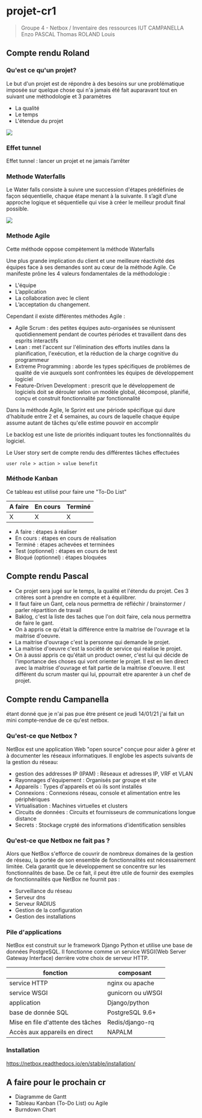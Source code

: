 # projet-cr1

> Groupe 4 - Netbox / Inventaire des ressources IUT
> CAMPANELLA Enzo
> PASCAL Thomas
> ROLAND Louis

## Compte rendu Roland

### Qu'est ce qu'un projet?

Le but d'un projet est de répondre à des besoins sur une problématique imposée sur quelque chose qui n'a jamais été fait auparavant tout en suivant une méthodologie et 3 paramètres
- La qualité
- Le temps
- L'étendue du projet

![](https://i.imgur.com/PnA4n4v.png)

### Effet tunnel

Effet tunnel : lancer un projet et ne jamais l’arrêter

### Methode Waterfalls

Le Water falls consiste à suivre une succession d'étapes prédéfinies de façon séquentielle, chaque étape menant à la suivante. Il s’agit d’une approche logique et séquentielle qui vise à créer le meilleur produit final possible.

![](https://i.imgur.com/QtPwj01.png)

### Methode Agile

Cette méthode oppose compètement la méthode Waterfalls

Une plus grande implication du client et une meilleure réactivité des équipes face à ses demandes sont au cœur de la méthode Agile. Ce manifeste prône les 4 valeurs fondamentales de la méthodologie :

- L'équipe
- L’application
- La collaboration avec le client
- L’acceptation du changement.

Cependant il existe différentes méthodes Agile : 
- Agile Scrum : des petites équipes auto-organisées se réunissent quotidiennement pendant de courtes périodes et travaillent dans des esprits interactifs
- Lean : met l'accent sur l'élimination des efforts inutiles dans la planification, l'exécution, et la réduction de la charge cognitive du programmeur
- Extreme Programming : aborde les types spécifiques de problèmes de qualité de vie auxquels sont confrontées les équipes de développement logiciel
- Feature-Driven Development : prescrit que le développement de logiciels doit se dérouler selon un modèle global, décomposé, planifié, conçu et construit fonctionnalité par fonctionnalité

Dans la méthode Agile, le Sprint est une période spécifique qui dure d'habitude entre 2 et 4 semaines, au cours de laquelle chaque équipe assume autant de tâches qu'elle estime pouvoir en accomplir

Le backlog est une liste de priorités indiquant toutes les fonctionnalités du logiciel.

Le User story sert de compte rendu des différentes tâches effectuées 

`user role > action > value benefit`

### Méthode Kanban

Ce tableau est utilisé pour faire une "To-Do List" 

| A faire | En cours | Terminé |
| -------- | -------- | -------- |
| X     | X     | X     |


- A faire : étapes à réaliser
- En cours : étapes en cours de réalisation
- Terminé : étapes achevées et terminées
- Test (optionnel) : étapes en cours de test
- Bloqué (optionnel) : étapes bloquées

## Compte rendu Pascal

- Ce projet sera jugé sur le temps, la qualité et l'étendu du projet. Ces 3 critères sont à prendre en compte et à équilibrer.
- Il faut faire un Gant, cela nous permettra de réfléchir / brainstormer  / parler répartition de travail
- Baklog, c'est la liste des taches que l'on doit faire, cela nous permettra de faire le gant.
- On à appris ce qu'était la différence entre la maitrise de l'ouvrage et la maitrise d'oeuvre.
- La maitrise d'ouvrage c'est  la personne qui demande le projet.
- La maitrise d'oeuvre c'est la société de service qui réalise le projet.
- On à aussi appris ce qu'était un  product owner, c'est lui qui décide de l'importance des choses qui vont orienter le projet. Il est en lien direct avec la maitrise d'ouvrage et fait partie de la maitrise d'oeuvre. Il est différent du scrum master qui lui, ppourrait etre aparenter à un chef de projet.

## Compte rendu Campanella

étant donné que je n'ai pas pue être présent ce jeudi 14/01/21 j'ai fait un mini compte-rendue de ce qu'est netbox.

### Qu'est-ce que Netbox ?

NetBox est une application Web "open source" conçue pour aider à gérer et à documenter les réseaux informatiques. Il englobe les aspects suivants de la gestion du réseau:

- gestion des addresses IP (IPAM) : Réseaux et adresses IP, VRF et VLAN
- Rayonnages d'équipement : Organisés par groupe et site
- Appareils : Types d'appareils et où ils sont installés
- Connexions : Connexions réseau, console et alimentation entre les périphériques
- Virtualisation : Machines virtuelles et clusters
- Circuits de données : Circuits et fournisseurs de communications longue distance
- Secrets : Stockage crypté des informations d'identification sensibles

### Qu'est-ce que Netbox ne fait pas ?

Alors que NetBox s'efforce de couvrir de nombreux domaines de la gestion de réseau, la portée de son ensemble de fonctionnalités est nécessairement limitée. Cela garantit que le développement se concentre sur les fonctionnalités de base. De ce fait, il peut être utile de fournir des exemples de fonctionnalités que NetBox ne fournit pas : 


- Surveillance du réseau 
- Serveur dns 
- Serveur RADIUS 
- Gestion de la configuration 
- Gestion des installations 

### Pile d'applications

NetBox est construit sur le framework Django Python et utilise une base de données PostgreSQL. Il fonctionne comme un service WSGI(Web Server Gateway Interface) derrière votre choix de serveur HTTP.

| fonction                          | composant         |
| --------------------------------- | ----------------- |
| service HTTP                      | nginx ou apache   |
| service WSGI                      | gunicorn ou uWSGI |
| application                       | Django/python     |
| base de donnée SQL                | PostgreSQL 9.6+   |
| Mise en file d'attente des tâches | Redis/django-rq   |
| Accès aux appareils en direct     | NAPALM            |

### Installation

https://netbox.readthedocs.io/en/stable/installation/

## A faire pour le prochain cr

- Diagramme de Gantt
- Tableau Kanban (To-Do List) ou Agile
- Burndown Chart